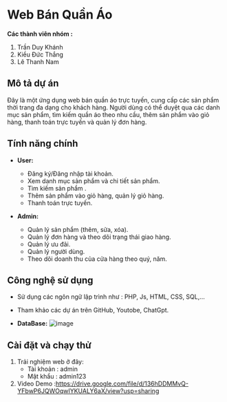 # Web Bán Quần Áo


**Các thành viên nhóm :**
1. Trần Duy Khánh
2. Kiều Đức Thắng
3. Lê Thanh Nam

## Mô tả dự án
Đây là một ứng dụng web bán quần áo trực tuyến, cung cấp các sản phẩm thời trang đa dạng cho khách hàng. 
Người dùng có thể duyệt qua các danh mục sản phẩm, tìm kiếm quần áo theo nhu cầu, thêm sản phẩm vào giỏ hàng, thanh toán trực tuyến và quản lý đơn hàng.

## Tính năng chính
- **User:**
  - Đăng ký/Đăng nhập tài khoản.
  - Xem danh mục sản phẩm và chi tiết sản phẩm.
  - Tìm kiếm sản phẩm .
  - Thêm sản phẩm vào giỏ hàng, quản lý giỏ hàng.
  - Thanh toán trực tuyến.

- **Admin:**
  - Quản lý sản phẩm (thêm, sửa, xóa).
  - Quản lý đơn hàng và theo dõi trạng thái giao hàng.
  - Quản lý ưu đãi.
  - Quản lý người dùng.
  - Theo dõi doanh thu của cửa hàng theo quý, năm.

## Công nghệ sử dụng
- Sử dụng các ngôn ngữ lập trình như : PHP, Js, HTML, CSS, SQL,...
- Tham khảo các dự án trên GitHub, Youtobe, ChatGpt.

- **DataBase:**
![image](https://github.com/user-attachments/assets/9f5d5007-edd2-42db-af71-c85c67e91923)

## Cài đặt và chạy thử
1. Trải nghiệm web ở đây:
   - Tài khoản : admin
   - Mật khẩu : admin123
2. Video Demo :<https://drive.google.com/file/d/136hDDMMvQ-YFbwP6JQWOqwIYKUALY6aX/view?usp=sharing>
   
